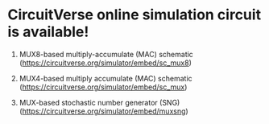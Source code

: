 # CircuitVerse online simulation circuit is available!
1) MUX8-based multiply-accumulate (MAC) schematic (https://circuitverse.org/simulator/embed/sc_mux8)

2) MUX4-based multiply accumulate (MAC) schematic (https://circuitverse.org/simulator/embed/sc_mux)

3) MUX-based stochastic number generator (SNG) (https://circuitverse.org/simulator/embed/muxsng)
